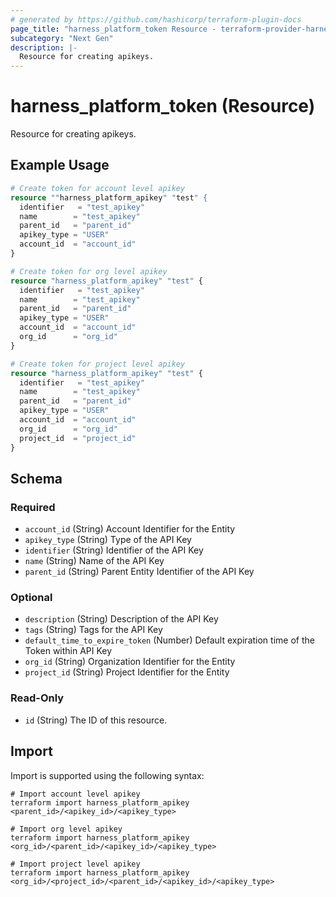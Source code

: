 ```yaml
---
# generated by https://github.com/hashicorp/terraform-plugin-docs
page_title: "harness_platform_token Resource - terraform-provider-harness"
subcategory: "Next Gen"
description: |-
  Resource for creating apikeys.
---
```


# harness_platform_token (Resource)

Resource for creating apikeys.

## Example Usage

```terraform
# Create token for account level apikey
resource ""harness_platform_apikey" "test" {
  identifier   = "test_apikey"
  name        = "test_apikey"
  parent_id   = "parent_id"
  apikey_type = "USER"
  account_id  = "account_id"
}

# Create token for org level apikey
resource "harness_platform_apikey" "test" {
  identifier   = "test_apikey"
  name        = "test_apikey"
  parent_id   = "parent_id"
  apikey_type = "USER"
  account_id  = "account_id"
  org_id      = "org_id"
}

# Create token for project level apikey
resource "harness_platform_apikey" "test" {
  identifier   = "test_apikey"
  name        = "test_apikey"
  parent_id   = "parent_id"
  apikey_type = "USER"
  account_id  = "account_id"
  org_id      = "org_id"
  project_id  = "project_id"
}
```

<!-- schema generated by tfplugindocs -->
## Schema

### Required

- `account_id` (String) Account Identifier for the Entity
- `apikey_type` (String) Type of the API Key
- `identifier` (String) Identifier of the API Key
- `name` (String) Name of the API Key
- `parent_id` (String) Parent Entity Identifier of the API Key

### Optional

- `description` (String) Description of the API Key
- `tags` (String) Tags for the API Key
- `default_time_to_expire_token` (Number) Default expiration time of the Token within API Key
- `org_id` (String) Organization Identifier for the Entity
- `project_id` (String) Project Identifier for the Entity

### Read-Only

- `id` (String) The ID of this resource.

## Import

Import is supported using the following syntax:

```shell
# Import account level apikey
terraform import harness_platform_apikey <parent_id>/<apikey_id>/<apikey_type>

# Import org level apikey
terraform import harness_platform_apikey <org_id>/<parent_id>/<apikey_id>/<apikey_type>

# Import project level apikey
terraform import harness_platform_apikey <org_id>/<project_id>/<parent_id>/<apikey_id>/<apikey_type>
```
